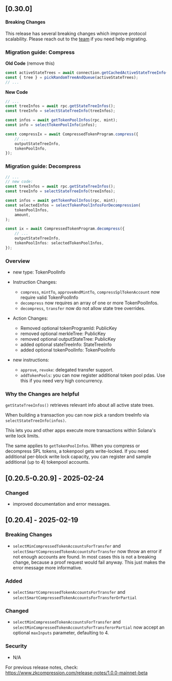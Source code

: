 ## [0.30.0]

#### Breaking Changes

This release has several breaking changes which improve protocol
scalability. Please reach out to the [team](https://t.me/swen_light) if you need help migrating.

### Migration guide: Compress

**Old Code** (remove this)

```typescript
const activeStateTrees = await connection.getCachedActiveStateTreeInfo();
const { tree } = pickRandomTreeAndQueue(activeStateTrees);
// ...
```

**New Code**

```typescript
// ...
const treeInfos = await rpc.getStateTreeInfos();
const treeInfo = selectStateTreeInfo(treeInfos);

const infos = await getTokenPoolInfos(rpc, mint);
const info = selectTokenPoolInfo(infos);

const compressIx = await CompressedTokenProgram.compress({
    // ...
    outputStateTreeInfo,
    tokenPoolInfo,
});
```

### Migration guide: Decompress

```typescript
// ...
// new code:
const treeInfos = await rpc.getStateTreeInfos();
const treeInfo = selectStateTreeInfo(treeInfos);

const infos = await getTokenPoolInfos(rpc, mint);
const selectedInfos = selectTokenPoolInfosForDecompression(
    tokenPoolInfos,
    amount,
);

const ix = await CompressedTokenProgram.decompress({
    // ...
    outputStateTreeInfo,
    tokenPoolInfos: selectedTokenPoolInfos,
});
```

### Overview

-   new type: TokenPoolInfo
-   Instruction Changes:

    -   `compress`, `mintTo`, `approveAndMintTo`, `compressSplTokenAccount` now require valid TokenPoolInfo
    -   `decompress` now requires an array of one or more TokenPoolInfos.
    -   `decompress`, `transfer` now do not allow state tree overrides.

-   Action Changes:

    -   Removed optional tokenProgramId: PublicKey
    -   removed optional merkleTree: PublicKey
    -   removed optional outputStateTree: PublicKey
    -   added optional stateTreeInfo: StateTreeInfo
    -   added optional tokenPoolInfo: TokenPoolInfo

-   new instructions:
    -   `approve`, `revoke`: delegated transfer support.
    -   `addTokenPools`: you can now register additional token pool pdas. Use
        this if you need very high concurrency.

### Why the Changes are helpful

`getStateTreeInfos()` retrieves relevant info about all active state trees.

When building a transaction you can now pick a random treeInfo via `selectStateTreeInfo(infos)`.

This lets you and other apps execute more transactions within Solana's write lock
limits.

The same applies to `getTokenPoolInfos`. When you compress or decompress SPL
tokens, a tokenpool gets write-locked. If you need additional per-block write
lock capacity, you can register and sample additional (up to 4) tokenpool
accounts.

## [0.20.5-0.20.9] - 2025-02-24

### Changed

-   improved documentation and error messages.

## [0.20.4] - 2025-02-19

### Breaking Changes

-   `selectMinCompressedTokenAccountsForTransfer` and
    `selectSmartCompressedTokenAccountsForTransfer` now throw an error
    if not enough accounts are found. In most cases this is not a breaking
    change, because a proof request would fail anyway. This just makes the error
    message more informative.

### Added

-   `selectSmartCompressedTokenAccountsForTransfer` and
    `selectSmartCompressedTokenAccountsForTransferOrPartial`

### Changed

-   `selectMinCompressedTokenAccountsForTransfer` and
    `selectMinCompressedTokenAccountsForTransferorPartial` now accept an optional
    `maxInputs` parameter, defaulting to 4.

### Security

-   N/A

For previous release notes, check:
https://www.zkcompression.com/release-notes/1.0.0-mainnet-beta
